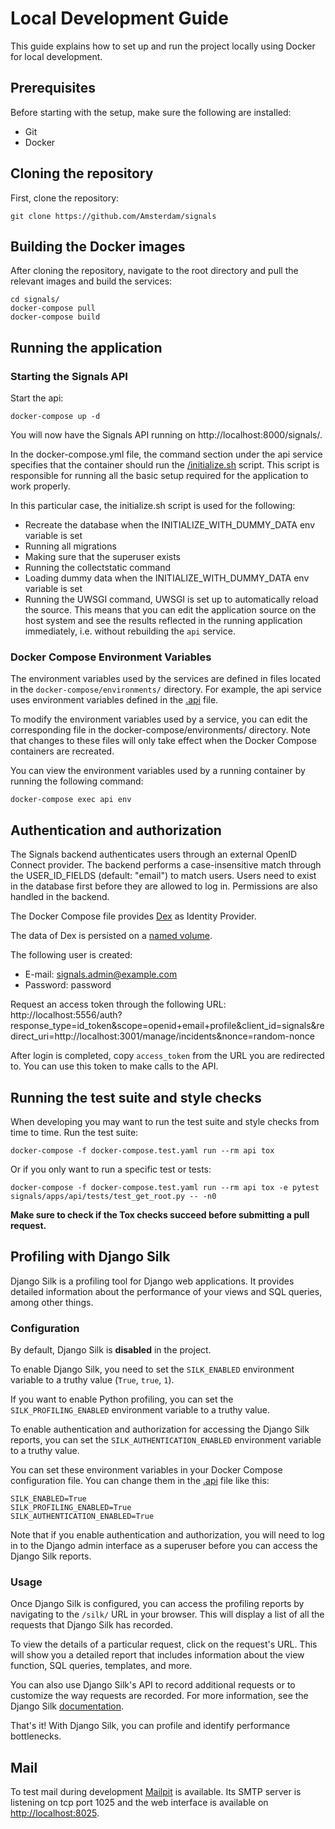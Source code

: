 # Local Development Guide
This guide explains how to set up and run the project locally using Docker for
local development.

## Prerequisites
Before starting with the setup, make sure the following are installed:

- Git
- Docker

## Cloning the repository
First, clone the repository:

```console
git clone https://github.com/Amsterdam/signals
```

## Building the Docker images
After cloning the repository, navigate to the root directory and pull the
relevant images and build the services:

```console
cd signals/
docker-compose pull
docker-compose build
```

## Running the application
### Starting the Signals API
Start the api:

```console
docker-compose up -d
```

You will now have the Signals API running on http://localhost:8000/signals/.

In the docker-compose.yml file, the command section under the api service
specifies that the container should run the
[/initialize.sh](../../docker-compose/scripts/initialize.sh) script. This script
is responsible for running all the basic setup required for the application to
work properly.

In this particular case, the initialize.sh script is used for the following:

- Recreate the database when the INITIALIZE_WITH_DUMMY_DATA env variable is set
- Running all migrations
- Making sure that the superuser exists
- Running the collectstatic command
- Loading dummy data when the INITIALIZE_WITH_DUMMY_DATA env variable is set
- Running the UWSGI command, UWSGI is set up to automatically reload the source.
This means that you can edit the application source on the host system and see
the results reflected in the running application immediately, i.e. without
rebuilding the `api` service.

### Docker Compose Environment Variables
The environment variables used by the services are defined in files located in
the `docker-compose/environments/` directory. For example, the api service uses
environment variables defined in the [.api](../../docker-compose/environments/.api)
file.

To modify the environment variables used by a service, you can edit the
corresponding file in the docker-compose/environments/ directory. Note that
changes to these files will only take effect when the Docker Compose containers
are recreated.

You can view the environment variables used by a running container by running
the following command:

```console
docker-compose exec api env
```

## Authentication and authorization
The Signals backend authenticates users through an external OpenID Connect
provider. The backend performs a case-insensitive match through the
USER_ID_FIELDS (default: "email") to match users. Users need to exist in the
database first before they are allowed to log in. Permissions are also handled
in the backend.

The Docker Compose file provides [Dex](https://github.com/dexidp/dex) as
Identity Provider.

The data of Dex is persisted on a [named volume](https://docs.docker.com/storage/volumes/).

The following user is created:

- E-mail: signals.admin@example.com
- Password: password

Request an access token through the following URL: http://localhost:5556/auth?response_type=id_token&scope=openid+email+profile&client_id=signals&redirect_uri=http://localhost:3001/manage/incidents&nonce=random-nonce

After login is completed, copy `access_token` from the URL you are redirected
to. You can use this token to make calls to the API.


## Running the test suite and style checks
When developing you may want to run the test suite and style checks from time
to time. Run the test suite:

```console
docker-compose -f docker-compose.test.yaml run --rm api tox
```

Or if you only want to run a specific test or tests:

```console
docker-compose -f docker-compose.test.yaml run --rm api tox -e pytest signals/apps/api/tests/test_get_root.py -- -n0
```

**Make sure to check if the Tox checks succeed before submitting a pull request.**

## Profiling with Django Silk
Django Silk is a profiling tool for Django web applications. It provides
detailed information about the performance of your views and SQL queries, among
other things.

### Configuration
By default, Django Silk is **disabled** in the project.

To enable Django Silk, you need to set the `SILK_ENABLED` environment variable
to a truthy value (`True`, `true`, `1`).

If you want to enable Python profiling, you can set the `SILK_PROFILING_ENABLED`
environment variable to a truthy value.

To enable authentication and authorization for accessing the Django Silk
reports, you can set the `SILK_AUTHENTICATION_ENABLED` environment variable to a
truthy value.

You can set these environment variables in your Docker Compose configuration
file. You can change them in the [.api](../../docker-compose/environments/.api)
file like this:

```
SILK_ENABLED=True
SILK_PROFILING_ENABLED=True
SILK_AUTHENTICATION_ENABLED=True
```

Note that if you enable authentication and authorization, you will need to log
in to the Django admin interface as a superuser before you can access the Django
Silk reports.

### Usage
Once Django Silk is configured, you can access the profiling reports by
navigating to the `/silk/` URL in your browser. This will display a list of all
the requests that Django Silk has recorded.

To view the details of a particular request, click on the request's URL. This
will show you a detailed report that includes information about the view
function, SQL queries, templates, and more.

You can also use Django Silk's API to record additional requests or to customize
the way requests are recorded. For more information, see the Django Silk
[documentation](https://github.com/jazzband/django-silk).

That's it! With Django Silk, you can profile and identify performance
bottlenecks.

## Mail
To test mail during development [Mailpit](https://github.com/axllent/mailpit) is
available. Its SMTP server is listening on tcp port 1025 and the web interface is
available on [http://localhost:8025](http://localhost:8025).
